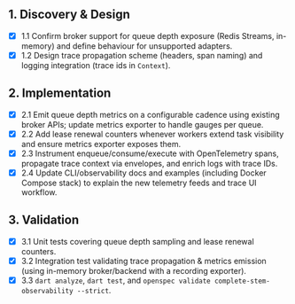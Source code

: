 ## 1. Discovery & Design
- [x] 1.1 Confirm broker support for queue depth exposure (Redis Streams, in-memory) and define behaviour for unsupported adapters.
- [x] 1.2 Design trace propagation scheme (headers, span naming) and logging integration (trace ids in `Context`).

## 2. Implementation
- [x] 2.1 Emit queue depth metrics on a configurable cadence using existing broker APIs; update metrics exporter to handle gauges per queue.
- [x] 2.2 Add lease renewal counters whenever workers extend task visibility and ensure metrics exporter exposes them.
- [x] 2.3 Instrument enqueue/consume/execute with OpenTelemetry spans, propagate trace context via envelopes, and enrich logs with trace IDs.
- [x] 2.4 Update CLI/observability docs and examples (including Docker Compose stack) to explain the new telemetry feeds and trace UI workflow.

## 3. Validation
- [x] 3.1 Unit tests covering queue depth sampling and lease renewal counters.
- [x] 3.2 Integration test validating trace propagation & metrics emission (using in-memory broker/backend with a recording exporter).
- [x] 3.3 `dart analyze`, `dart test`, and `openspec validate complete-stem-observability --strict`.
